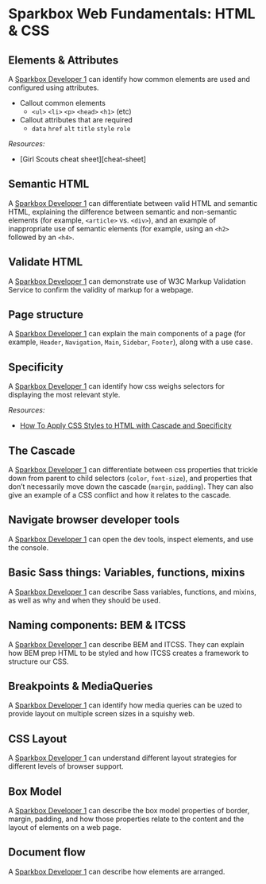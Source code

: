 # Sparkbox Web Fundamentals: HTML & CSS

## Elements & Attributes
A [Sparkbox Developer 1][career growth] can identify how common elements are used and configured using attributes.

* Callout common elements
  * `<ul>` `<li>` `<p>` `<head>` `<h1>` (etc) 
* Callout attributes that are required
  * `data` `href` `alt` `title` `style` `role` 

*Resources:*
* [Girl Scouts cheat sheet][cheat-sheet]


## Semantic HTML
A [Sparkbox Developer 1][career growth] can differentiate between valid HTML and semantic HTML, explaining the difference between semantic and non-semantic elements (for example, `<article>` vs. `<div>`), and an example of inappropriate use of semantic elements (for example, using an `<h2>` followed by an `<h4>`.

## Validate HTML
A [Sparkbox Developer 1][career growth] can demonstrate use of W3C Markup Validation Service to confirm the validity of markup for a webpage.

## Page structure
A [Sparkbox Developer 1][career growth] can explain the main components of a page (for example, `Header`, `Navigation`, `Main`, `Sidebar`, `Footer`), along with a use case.


## Specificity 
A [Sparkbox Developer 1][career growth] can identify how css weighs selectors for displaying the most relevant style.

*Resources:*
* [How To Apply CSS Styles to HTML with Cascade and Specificity](https://www.digitalocean.com/community/tutorials/how-to-apply-css-styles-to-html-with-cascade-and-specificity)

## The Cascade
A [Sparkbox Developer 1][career growth] can differentiate between css properties that trickle down from parent to child selectors (`color`, `font-size`), and properties that don’t necessarily move down the cascade (`margin`, `padding`). They can also give an example of a CSS conflict and how it relates to the cascade.

## Navigate browser developer tools
A [Sparkbox Developer 1][career growth] can open the dev tools, inspect elements, and use the console.

## Basic Sass things: Variables, functions, mixins
A [Sparkbox Developer 1][career growth] can describe Sass variables, functions, and mixins, as well as why and when they should be used.

## Naming components: BEM & ITCSS
A [Sparkbox Developer 1][career growth] can describe BEM and ITCSS. They can explain how BEM prep HTML to be styled and how ITCSS creates a framework to structure our CSS.

## Breakpoints & MediaQueries
A [Sparkbox Developer 1][career growth] can identify how media queries can be uzed to provide layout on multiple screen sizes in a squishy web.

## CSS Layout
A [Sparkbox Developer 1][career growth] can understand different layout strategies for different levels of browser support.

## Box Model
A [Sparkbox Developer 1][career growth] can describe the box model properties of border, margin, padding, and how those properties relate to the content and the layout of elements on a web page.

## Document flow
A [Sparkbox Developer 1][career growth] can describe how elements are arranged.


[career growth]: https://www.figma.com/proto/0FdKsjKvwf2H6KQpgRvT9Q/Sparkbox-Developer-Career-Growth-Framework?scaling=scale-down-width&hide-ui=1
[gs cheat sheet]: https://codepen.io/team/sparkbox/pen/rjJJNQ
